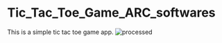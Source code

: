 # Tic_Tac_Toe_Game_ARC_softwares
This is a simple tic tac toe game app.
![processed](https://user-images.githubusercontent.com/70127557/94362569-16314700-00de-11eb-99d1-7b70f419b788.jpeg)

